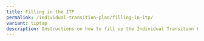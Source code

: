 ```yaml
---
title: Filling in the ITP
permalink: /individual-transition-plan/filling-in-itp/
variant: tiptap
description: Instructions on how to fill up the Individual Transition Plan
---
```

<p></p>